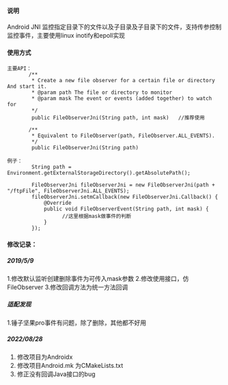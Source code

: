 
#### 说明
Android JNI 监控指定目录下的文件以及子目录及子目录下的文件，支持传参控制监控事件，主要使用linux inotify和epoll实现



#### 使用方式


```
主要API：
       /**
        * Create a new file observer for a certain file or directory And start it.
        * @param path The file or directory to monitor
        * @param mask The event or events (added together) to watch for
        */
        public FileObserverJni(String path, int mask)   //推荐使用

       /**
        * Equivalent to FileObserver(path, FileObserver.ALL_EVENTS).
        */
        public FileObserverJni(String path)
  
例子：
        String path = Environment.getExternalStorageDirectory().getAbsolutePath();

        FileObserverJni fileObserverJni = new FileObserverJni(path + "/ftpFile", FileObserverJni.ALL_EVENTS);
        fileObserverJni.setmCallback(new FileObserverJni.Callback() {
            @Override
            public void FileObserverEvent(String path, int mask) {
                  //这里根据mask做事件的判断
            }
        });

```



#### 修改记录：

##### 2019/5/9  
1.修改默认监听创建删除事件为可传入mask参数
2.修改使用接口，仿FileObserver
3.修改回调方法为统一方法回调



##### 适配发现
1.锤子坚果pro事件有问题，除了删除，其他都不好用



##### 2022/08/28

1. 修改项目为Androidx
2. 修改项目Android.mk 为CMakeLists.txt
3. 修正没有回调Java接口的bug
